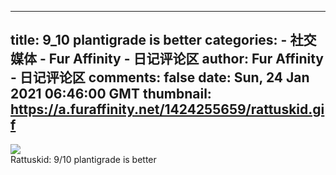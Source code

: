 
---
title: 9_10 plantigrade is better
categories: 
    - 社交媒体
    - Fur Affinity - 日记评论区
author: Fur Affinity - 日记评论区
comments: false
date: Sun, 24 Jan 2021 06:46:00 GMT
thumbnail: https://a.furaffinity.net/1424255659/rattuskid.gif
---

<div>   
<img src="https://a.furaffinity.net/1424255659/rattuskid.gif" referrerpolicy="no-referrer"> <br> Rattuskid: 9/10 plantigrade is better  
</div>
            